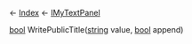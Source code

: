 ← [Index](Api-Index) ← [IMyTextPanel](Sandbox.ModAPI.Ingame.IMyTextPanel)

[bool](System.Boolean) WritePublicTitle([string](System.String) value, [bool](System.Boolean) append)

